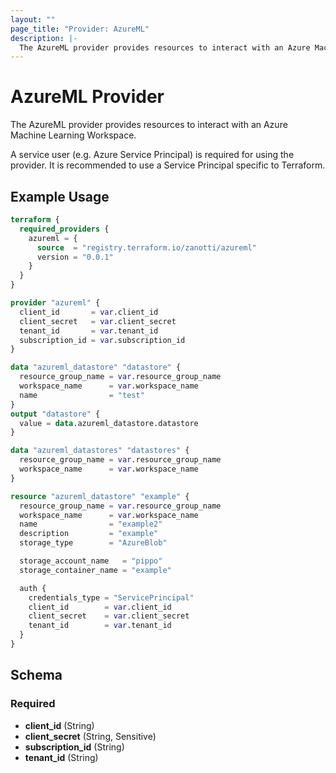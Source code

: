 ```yaml
---
layout: ""
page_title: "Provider: AzureML"
description: |-
  The AzureML provider provides resources to interact with an Azure Machine Learning Workspace.
---
```


# AzureML Provider

The AzureML provider provides resources to interact with an Azure Machine Learning Workspace.

A service user (e.g. Azure Service Principal) is required for using the provider. It is recommended to use a Service
Principal specific to Terraform.

## Example Usage

```terraform
terraform {
  required_providers {
    azureml = {
      source  = "registry.terraform.io/zanotti/azureml"
      version = "0.0.1"
    }
  }
}

provider "azureml" {
  client_id       = var.client_id
  client_secret   = var.client_secret
  tenant_id       = var.tenant_id
  subscription_id = var.subscription_id
}

data "azureml_datastore" "datastore" {
  resource_group_name = var.resource_group_name
  workspace_name      = var.workspace_name
  name                = "test"
}
output "datastore" {
  value = data.azureml_datastore.datastore
}

data "azureml_datastores" "datastores" {
  resource_group_name = var.resource_group_name
  workspace_name      = var.workspace_name
}

resource "azureml_datastore" "example" {
  resource_group_name = var.resource_group_name
  workspace_name      = var.workspace_name
  name                = "example2"
  description         = "example"
  storage_type        = "AzureBlob"

  storage_account_name   = "pippo"
  storage_container_name = "example"

  auth {
    credentials_type = "ServicePrincipal"
    client_id        = var.client_id
    client_secret    = var.client_secret
    tenant_id        = var.tenant_id
  }
}
```

<!-- schema generated by tfplugindocs -->
## Schema

### Required

- **client_id** (String)
- **client_secret** (String, Sensitive)
- **subscription_id** (String)
- **tenant_id** (String)